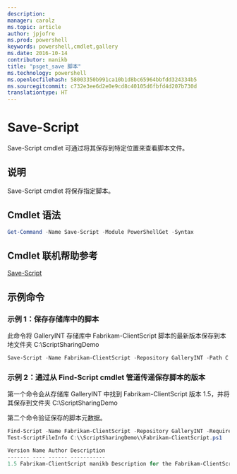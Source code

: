 ```yaml
---
description: 
manager: carolz
ms.topic: article
author: jpjofre
ms.prod: powershell
keywords: powershell,cmdlet,gallery
ms.date: 2016-10-14
contributor: manikb
title: "psget_save 脚本"
ms.technology: powershell
ms.openlocfilehash: 58003350b991ca10b1d8bc65964bbfdd324334b5
ms.sourcegitcommit: c732e3ee6d2e0e9cd8c40105d6fbfd4d207b730d
translationtype: HT
---
```

# <a name="save-script"></a>Save-Script

Save-Script cmdlet 可通过将其保存到特定位置来查看脚本文件。

## <a name="description"></a>说明

Save-Script cmdlet 将保存指定脚本。

## <a name="cmdlet-syntax"></a>Cmdlet 语法

```powershell
Get-Command -Name Save-Script -Module PowerShellGet -Syntax
```
## <a name="cmdlet-online-help-reference"></a>Cmdlet 联机帮助参考

[Save-Script](http://go.microsoft.com/fwlink/?LinkId=619786)

## <a name="example-commands"></a>示例命令

### <a name="example-1-save-a-script-from-a-repository"></a>示例 1：保存存储库中的脚本
此命令将 GalleryINT 存储库中 Fabrikam-ClientScript 脚本的最新版本保存到本地文件夹 C:\ScriptSharingDemo

```powershell
Save-Script -Name Fabrikam-ClientScript -Repository GalleryINT -Path C:\ScriptSharingDemo
```

### <a name="example-2-save-a-version-of-a-script-by-piping-from-the-find-script-cmdlet"></a>示例 2：通过从 Find-Script cmdlet 管道传递保存脚本的版本

第一个命令会从存储库 GalleryINT 中找到 Fabrikam-ClientScript 版本 1.5，并将其保存到文件夹 C:\ScriptSharingDemo

第二个命令验证保存的脚本元数据。

```powershell
Find-Script -Name Fabrikam-ClientScript -Repository GalleryINT -RequiredVersion 1.5 | Save-Script -Path C:\\ScriptSharingDemo
Test-ScriptFileInfo C:\\ScriptSharingDemo\\Fabrikam-ClientScript.ps1

Version Name Author Description
------- ---- ------ -----------
1.5 Fabrikam-ClientScript manikb Description for the Fabrikam-ClientScript script
```

